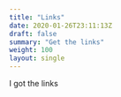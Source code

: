 ```yaml
---
title: "Links"
date: 2020-01-26T23:11:13Z
draft: false
summary: "Get the links"
weight: 100
layout: single
---
```

I got the links